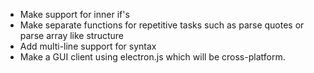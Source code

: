 - Make support for inner if's
- Make separate functions for repetitive tasks such as parse quotes or parse array like structure
- Add multi-line support for syntax
- Make a GUI client using electron.js which will be cross-platform.